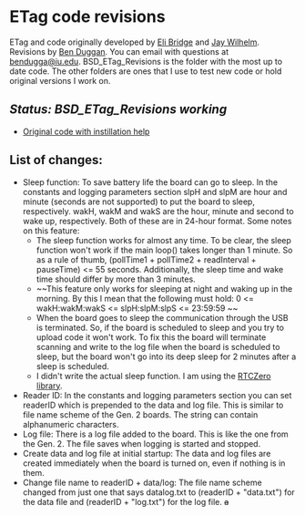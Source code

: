 # ETag code revisions
ETag and code originally developed by [Eli Bridge](https://github.com/Eli-S-Bridge) and [Jay Wilhelm](https://github.com/jaywilhelm).
Revisions by [Ben Duggan](https://github.com/BenSDuggan).  You can email with questions at [bendugga@iu.edu](mailto:bendugga@iu.edu).  BSD_ETag_Revisions is the folder with the most up to date code.  The other folders are ones that I use to test new code or hold original versions I work on.

## **_Status: BSD_ETag_Revisions working_**

* [Original code with instillation help](https://github.com/Eli-S-Bridge/ETAG_4095_Apr2018)

## List of changes:
* Sleep function: To save battery life the board can go to sleep.  In the constants and logging parameters section slpH and slpM are hour and minute (seconds are not supported) to put the board to sleep, respectively.  wakH, wakM and wakS are the hour, minute and second to wake up, respectively.  Both of these are in 24-hour format.  Some notes on this feature:
    * The sleep function works for almost any time.  To be clear, the sleep function won't work if the main loop() takes longer than 1 minute.  So as a rule of thumb, (pollTime1 + pollTime2 + readInterval + pauseTime) <= 55 seconds.  Additionally, the sleep time and wake time should differ by more than 3 minutes.  
    * ~~This feature only works for sleeping at night and waking up in the morning.  By this I mean that the following must hold: 0 <= wakH:wakM:wakS <= slpH:slpM:slpS <= 23:59:59 ~~
    * When the board goes to sleep the communication through the USB is terminated.  So, if the board is scheduled to sleep and you try to upload code it won't work.  To fix this the board will terminate scanning and write to the log file when the board is scheduled to sleep, but the board won't go into its deep sleep for 2 minutes after a sleep is scheduled.
   * I didn't write the actual sleep function.  I am using the [RTCZero library](https://www.arduino.cc/en/Reference/RTC).
* Reader ID: In the constants and logging parameters section you can set readerID which is prepended to the data and log file.  This is similar to file name scheme of the Gen. 2 boards.  The string can contain alphanumeric characters.
* Log file: There is a log file added to the board.  This is like the one from the Gen. 2.  The file saves when logging is started and stopped.
* Create data and log file at initial startup:  The data and log files are created immediately when the board is turned on, even if nothing is in them.
* Change file name to readerID + data/log: The file name scheme changed from just one that says datalog.txt to (readerID + "data.txt") for the data file and (readerID + "log.txt") for the log file.
~~a~~
